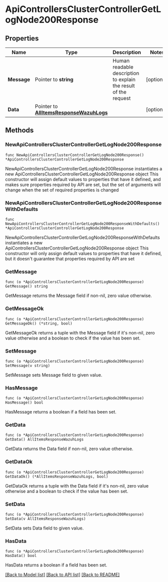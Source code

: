 # ApiControllersClusterControllerGetLogNode200Response

## Properties

Name | Type | Description | Notes
------------ | ------------- | ------------- | -------------
**Message** | Pointer to **string** | Human readable description to explain the result of the request | [optional] 
**Data** | Pointer to [**AllItemsResponseWazuhLogs**](AllItemsResponseWazuhLogs.md) |  | [optional] 

## Methods

### NewApiControllersClusterControllerGetLogNode200Response

`func NewApiControllersClusterControllerGetLogNode200Response() *ApiControllersClusterControllerGetLogNode200Response`

NewApiControllersClusterControllerGetLogNode200Response instantiates a new ApiControllersClusterControllerGetLogNode200Response object
This constructor will assign default values to properties that have it defined,
and makes sure properties required by API are set, but the set of arguments
will change when the set of required properties is changed

### NewApiControllersClusterControllerGetLogNode200ResponseWithDefaults

`func NewApiControllersClusterControllerGetLogNode200ResponseWithDefaults() *ApiControllersClusterControllerGetLogNode200Response`

NewApiControllersClusterControllerGetLogNode200ResponseWithDefaults instantiates a new ApiControllersClusterControllerGetLogNode200Response object
This constructor will only assign default values to properties that have it defined,
but it doesn't guarantee that properties required by API are set

### GetMessage

`func (o *ApiControllersClusterControllerGetLogNode200Response) GetMessage() string`

GetMessage returns the Message field if non-nil, zero value otherwise.

### GetMessageOk

`func (o *ApiControllersClusterControllerGetLogNode200Response) GetMessageOk() (*string, bool)`

GetMessageOk returns a tuple with the Message field if it's non-nil, zero value otherwise
and a boolean to check if the value has been set.

### SetMessage

`func (o *ApiControllersClusterControllerGetLogNode200Response) SetMessage(v string)`

SetMessage sets Message field to given value.

### HasMessage

`func (o *ApiControllersClusterControllerGetLogNode200Response) HasMessage() bool`

HasMessage returns a boolean if a field has been set.

### GetData

`func (o *ApiControllersClusterControllerGetLogNode200Response) GetData() AllItemsResponseWazuhLogs`

GetData returns the Data field if non-nil, zero value otherwise.

### GetDataOk

`func (o *ApiControllersClusterControllerGetLogNode200Response) GetDataOk() (*AllItemsResponseWazuhLogs, bool)`

GetDataOk returns a tuple with the Data field if it's non-nil, zero value otherwise
and a boolean to check if the value has been set.

### SetData

`func (o *ApiControllersClusterControllerGetLogNode200Response) SetData(v AllItemsResponseWazuhLogs)`

SetData sets Data field to given value.

### HasData

`func (o *ApiControllersClusterControllerGetLogNode200Response) HasData() bool`

HasData returns a boolean if a field has been set.


[[Back to Model list]](../README.md#documentation-for-models) [[Back to API list]](../README.md#documentation-for-api-endpoints) [[Back to README]](../README.md)


